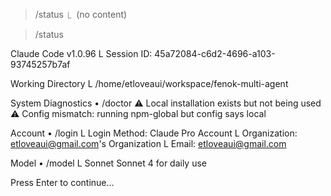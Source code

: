 > /status
  ⎿  (no content)

> /status

 Claude Code v1.0.96
  L Session ID: 45a72084-c6d2-4696-a103-93745257b7af

 Working Directory
  L /home/etloveaui/workspace/fenok-multi-agent

 System Diagnostics • /doctor
  ⚠ Local installation exists but not being used
  ⚠ Config mismatch: running npm-global but config says local

 Account • /login
  L Login Method: Claude Pro Account
  L Organization: etloveaui@gmail.com's Organization
  L Email: etloveaui@gmail.com

 Model • /model
  L Sonnet Sonnet 4 for daily use


 Press Enter to continue…